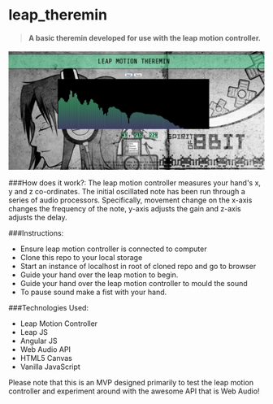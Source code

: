 # leap_theremin

>#### A basic theremin developed for use with the leap motion controller.

![Alt text](/img/profile.png)

###How does it work?:
The leap motion controller measures your hand's x, y and z co-ordinates. The initial oscillated note has been run through a series of audio processors. Specifically, movement change on the x-axis changes the frequency of the note, y-axis adjusts the gain and z-axis adjusts the delay.

###Instructions:
  
* Ensure leap motion controller is connected to computer
* Clone this repo to your local storage
* Start an instance of localhost in root of cloned repo and go to browser
* Guide your hand over the leap motion to begin.
* Guide your hand over the leap motion controller to mould the sound
* To pause sound make a fist with your hand.

###Technologies Used:

* Leap Motion Controller
* Leap JS
* Angular JS
* Web Audio API
* HTML5 Canvas
* Vanilla JavaScript

Please note that this is an MVP designed primarily to test the leap motion controller and experiment around with the awesome API that is Web Audio!
